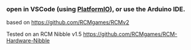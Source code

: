 
### open in VSCode (using [PlatformIO](https://platformio.org/platformio-ide)), or use the Arduino IDE.

based on https://github.com/RCMgames/RCMv2

Tested on an RCM Nibble v1.5 https://github.com/RCMgames/RCM-Hardware-Nibble
